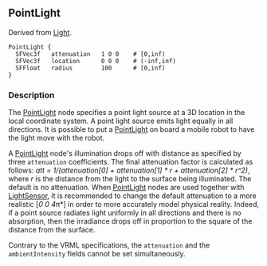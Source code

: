 ## PointLight

Derived from [Light](#light).

```
PointLight {
  SFVec3f   attenuation   1 0 0    # [0,inf)
  SFVec3f   location      0 0 0    # (-inf,inf)
  SFFloat   radius        100      # [0,inf)
}
```

### Description

The [PointLight](#pointlight) node specifies a point light source at a 3D
location in the local coordinate system. A point light source emits light
equally in all directions. It is possible to put a [PointLight](#pointlight) on
board a mobile robot to have the light move with the robot.

A [PointLight](#pointlight) node's illumination drops off with distance as
specified by three `attenuation` coefficients. The final attenuation factor is
calculated as follows: *att = 1/(attenuation[0] + attenuation[1] * r +
attenuation[2] * r^2)*, where *r* is the distance from the light to the surface
being illuminated. The default is no attenuation. When [PointLight](#pointlight)
nodes are used together with [LightSensor](#lightsensor), it is recommended to
change the default attenuation to a more realistic [*0 0 4*π*] in order to more
accurately model physical reality. Indeed, if a point source radiates light
uniformly in all directions and there is no absorption, then the irradiance
drops off in proportion to the square of the distance from the surface.

Contrary to the VRML specifications, the `attenuation` and the
`ambientIntensity` fields cannot be set simultaneously.


